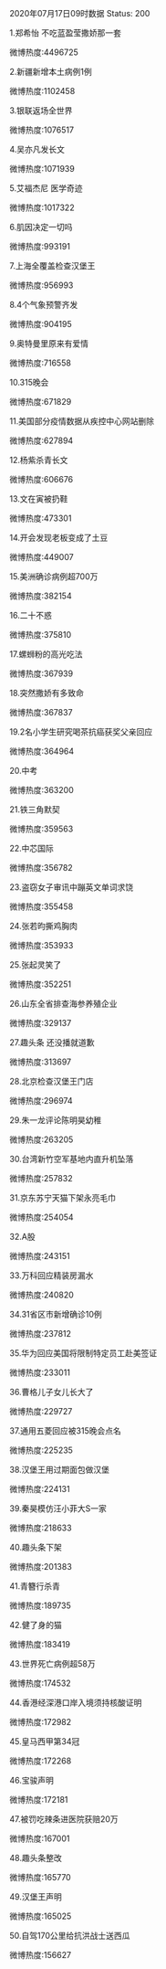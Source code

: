 2020年07月17日09时数据
Status: 200

1.郑希怡 不吃蓝盈莹撒娇那一套

微博热度:4496725

2.新疆新增本土病例1例

微博热度:1102458

3.银联返场全世界

微博热度:1076517

4.吴亦凡发长文

微博热度:1071939

5.艾福杰尼 医学奇迹

微博热度:1017322

6.肌因决定一切吗

微博热度:993191

7.上海全覆盖检查汉堡王

微博热度:956993

8.4个气象预警齐发

微博热度:904195

9.奥特曼里原来有爱情

微博热度:716558

10.315晚会

微博热度:671829

11.美国部分疫情数据从疾控中心网站删除

微博热度:627894

12.杨紫杀青长文

微博热度:606676

13.文在寅被扔鞋

微博热度:473301

14.开会发现老板变成了土豆

微博热度:449007

15.美洲确诊病例超700万

微博热度:382154

16.二十不惑

微博热度:375810

17.螺蛳粉的高光吃法

微博热度:367939

18.突然撒娇有多致命

微博热度:367837

19.2名小学生研究喝茶抗癌获奖父亲回应

微博热度:364964

20.中考

微博热度:363200

21.铁三角默契

微博热度:359563

22.中芯国际

微博热度:356782

23.盗窃女子审讯中蹦英文单词求饶

微博热度:355458

24.张若昀撕鸡胸肉

微博热度:353933

25.张起灵笑了

微博热度:352251

26.山东全省排查海参养殖企业

微博热度:329137

27.趣头条 还没播就道歉

微博热度:313697

28.北京检查汉堡王门店

微博热度:296974

29.朱一龙评论陈明昊幼稚

微博热度:263205

30.台湾新竹空军基地内直升机坠落

微博热度:257832

31.京东苏宁天猫下架永亮毛巾

微博热度:254054

32.A股

微博热度:243151

33.万科回应精装房漏水

微博热度:240820

34.31省区市新增确诊10例

微博热度:237812

35.华为回应美国将限制特定员工赴美签证

微博热度:233011

36.曹格儿子女儿长大了

微博热度:229727

37.通用五菱回应被315晚会点名

微博热度:225235

38.汉堡王用过期面包做汉堡

微博热度:224131

39.秦昊模仿汪小菲大S一家

微博热度:218633

40.趣头条下架

微博热度:201383

41.青簪行杀青

微博热度:189735

42.健了身的猫

微博热度:183419

43.世界死亡病例超58万

微博热度:174532

44.香港经深港口岸入境须持核酸证明

微博热度:172982

45.皇马西甲第34冠

微博热度:172268

46.宝骏声明

微博热度:172181

47.被罚吃辣条进医院获赔20万

微博热度:167001

48.趣头条整改

微博热度:165770

49.汉堡王声明

微博热度:165025

50.自驾170公里给抗洪战士送西瓜

微博热度:156627

